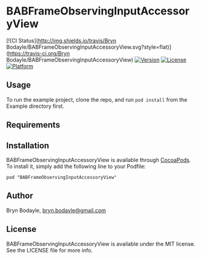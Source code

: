 # BABFrameObservingInputAccessoryView

[![CI Status](http://img.shields.io/travis/Bryn Bodayle/BABFrameObservingInputAccessoryView.svg?style=flat)](https://travis-ci.org/Bryn Bodayle/BABFrameObservingInputAccessoryView)
[![Version](https://img.shields.io/cocoapods/v/BABFrameObservingInputAccessoryView.svg?style=flat)](http://cocoadocs.org/docsets/BABFrameObservingInputAccessoryView)
[![License](https://img.shields.io/cocoapods/l/BABFrameObservingInputAccessoryView.svg?style=flat)](http://cocoadocs.org/docsets/BABFrameObservingInputAccessoryView)
[![Platform](https://img.shields.io/cocoapods/p/BABFrameObservingInputAccessoryView.svg?style=flat)](http://cocoadocs.org/docsets/BABFrameObservingInputAccessoryView)

## Usage

To run the example project, clone the repo, and run `pod install` from the Example directory first.

## Requirements

## Installation

BABFrameObservingInputAccessoryView is available through [CocoaPods](http://cocoapods.org). To install
it, simply add the following line to your Podfile:

    pod "BABFrameObservingInputAccessoryView"

## Author

Bryn Bodayle, bryn.bodayle@gmail.com

## License

BABFrameObservingInputAccessoryView is available under the MIT license. See the LICENSE file for more info.

